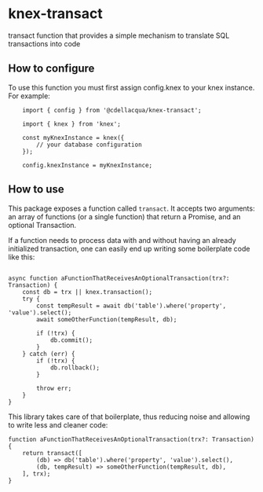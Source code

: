# knex-transact

transact function that provides a simple mechanism to translate SQL transactions into code

## How to configure

To use this function you must first assign config.knex to your knex instance. For example:
```
	import { config } from '@cdellacqua/knex-transact';

	import { knex } from 'knex';
	
	const myKnexInstance = knex({
		// your database configuration
	});

	config.knexInstance = myKnexInstance;
```

## How to use

This package exposes a function called `transact`. It accepts two arguments: an array of functions (or a single function) that return a Promise, and an optional Transaction.

If a function needs to process data with and without having an already initialized transaction, one can easily end up writing some boilerplate code like this:
```
	
async function aFunctionThatReceivesAnOptionalTransaction(trx?: Transaction) {
	const db = trx || knex.transaction();
	try {
		const tempResult = await db('table').where('property', 'value').select();
		await someOtherFunction(tempResult, db);

		if (!trx) {
			db.commit();
		}
	} catch (err) {
		if (!trx) {
			db.rollback();
		}

		throw err;
	}
}
```

This library takes care of that boilerplate, thus reducing noise and allowing to write less and cleaner code:
```
function aFunctionThatReceivesAnOptionalTransaction(trx?: Transaction) {
	return transact([
		(db) => db('table').where('property', 'value').select(),
		(db, tempResult) => someOtherFunction(tempResult, db),
	], trx);
}
```